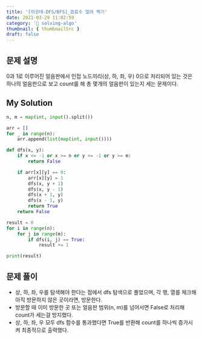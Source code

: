 ```yaml
---
title: '[이코테-DFS/BFS]_음료수 얼려 먹기'
date: 2021-03-29 11:02:59
category: '💯 solving-algo'
thumbnail: { thumbnailSrc }
draft: false
---
```


## 문제 설명

0과 1로 이루어진 얼음판에서 인접 노드끼리(상, 하, 좌, 우) 0으로 처리되어 있는 것은 하나의 얼음판으로 보고 count를 해 총 몇개의 얼음판이 있는지 세는 문제이다.

## My Solution

```python
n, m = map(int, input().split())

arr = []
for _ in range(n):
    arr.append(list(map(int, input())))

def dfs(x, y):
    if x <= -1 or x >= n or y <= -1 or y >= m:
        return False

    if arr[x][y] == 0:
        arr[x][y] = 1
        dfs(x, y + 1)
        dfs(x, y - 1)
        dfs(x + 1, y)
        dfs(x - 1, y)
        return True
    return False

result = 0
for i in range(n):
    for j in range(m):
        if dfs(i, j) == True:
            result += 1

print(result)
```

## 문제 풀이

- 상, 하, 좌, 우를 탐색해야 한다는 점에서 dfs 탐색으로 풀었으며, 각 행, 열를 체크해 아직 방문하지 않은 곳이라면, 방문한다.
- 방문할 때 이미 방문한 곳 또는 얼음판 범위(n, m)를 넘어서면 False로 처리해 count가 세는걸 방지했다.
- 상, 하, 좌, 우 모두 dfs 함수를 통과했다면 True를 반환해 count를 하나씩 증가시켜 최종적으로 출력했다.
